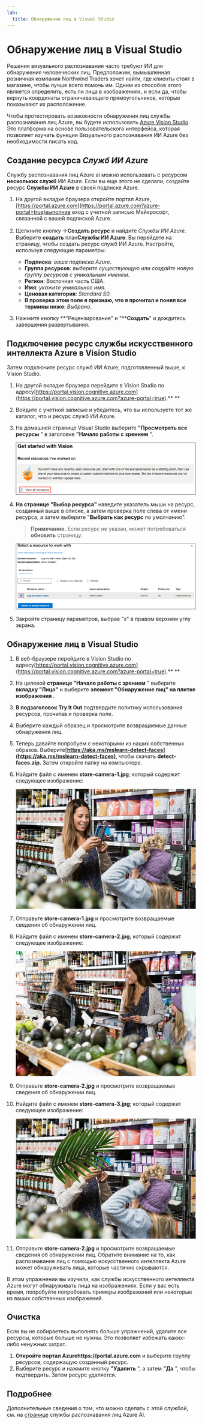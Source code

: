 ```yaml
---
lab:
  title: Обнаружение лиц в Visual Studio
---
```


# Обнаружение лиц в Visual Studio

Решения визуального распознавания часто требуют ИИ для обнаружения человеческих лиц. Предположим, вымышленная розничная компания Northwind Traders хочет найти, где клиенты стоят в магазине, чтобы лучше всего помочь им. Одним из способов этого является определить, есть ли лица в изображениях, и если да, чтобы вернуть координаты ограничивающего прямоугольников, которые показывают их расположение.

Чтобы протестировать возможности обнаружения лиц службы распознавания лиц Azure, вы будете использовать [Azure Vision Studio](https://portal.vision.cognitive.azure.com/). Это платформа на основе пользовательского интерфейса, которая позволяет изучать функции Визуального распознавания ИИ Azure без необходимости писать код.

## Создание ресурса *Служб ИИ Azure*

Службу распознавания лиц Azure ai можно использовать с ресурсом **нескольких служб** ИИ Azure. Если вы еще этого не сделали, создайте ресурс **Службы ИИ Azure** в своей подписке Azure.

1. На другой вкладке браузера откройте портал Azure, [https://portal.azure.com](https://portal.azure.com?azure-portal=true)выполнив вход с учетной записью Майкрософт, связанной с вашей подпиской Azure.

1. Щелкните кнопку **＋Создать ресурс** и найдите *Службы ИИ Azure*. Выберите **создать** план**Службы ИИ Azure**. Вы перейдете на страницу, чтобы создать ресурс служб ИИ Azure. Настройте, используя следующие параметры:
    - **Подписка**: *ваша подписка Azure*.
    - **Группа ресурсов**: *выберите существующую или создайте новую группу ресурсов с уникальным именем*.
    - **Регион**: Восточная часть США.
    - **Имя**: *укажите уникальное имя*.
    - **Ценовая категория**: *Standard S0.*
    - **В проверка этом поле я признаю, что я прочитал и понял все термины ниже**: *Выбрано*.

1. Нажмите кнопку **"Рецензирование" и "****Создать**" и дождитесь завершения развертывания.

## Подключение ресурс службы искусственного интеллекта Azure в Vision Studio

Затем подключите ресурс служб ИИ Azure, подготовленный выше, к Vision Studio.

1. На другой вкладке браузера перейдите в Vision Studio по адресу[https://portal.vision.cognitive.azure.com](https://portal.vision.cognitive.azure.com?azure-portal=true).** **

1. Войдите с учетной записью и убедитесь, что вы используете тот же каталог, что и ресурс служб ИИ Azure.

1. На домашней странице Visual Studio выберите **"Просмотреть все ресурсы** " в заголовке **"Начало работы с зрением** ".

    ![Ссылка на просмотр всех ресурсов выделена в разделе "Начало работы с Зрением" в Visual Studio.](./media/analyze-images-vision/vision-resources.png)

1. **На странице "Выбор ресурса"** наведите указатель мыши на ресурс, созданный выше в списке, а затем проверка поле слева от имени ресурса, а затем выберите "**Выбрать как ресурс** по умолчанию".

    > **Примечание.** Если ресурс не указан, может потребоваться **обновить** страницу.

    ![Ресурс Select to work dialog отображается с выделенным ресурсом cog-ms-learn-vision-SUFFIX Cognitive Services и проверка. Выделена кнопка "Выбрать как ресурс по умолчанию".](./media/analyze-images-vision/default-resource.png)

1. Закройте страницу параметров, выбрав "x" в правом верхнем углу экрана.

## Обнаружение лиц в Visual Studio 

1. В веб-браузере перейдите в Vision Studio по адресу[https://portal.vision.cognitive.azure.com](https://portal.vision.cognitive.azure.com?azure-portal=true).** **

1. На целевой **странице "Начало работы с зрением** " выберите **вкладку "Лицо"** и выберите **элемент "Обнаружение лиц" на плитке изображения** .

1. **В подзаголовок Try It Out** подтвердите политику использования ресурсов, прочитав и проверка поле.  

1. Выберите каждый образец и просмотрите возвращаемые данные обнаружения лиц.

1. Теперь давайте попробуем с некоторыми из наших собственных образов. Выберите[**https://aka.ms/mslearn-detect-faces](https://aka.ms/mslearn-detect-faces)**, чтобы скачать **detect-faces.zip.** Затем откройте папку на компьютере.

1. Найдите файл с именем **store-camera-1.jpg**; который содержит следующее изображение:

    ![Изображение людей в магазине.](./media/create-face-solutions/store-camera-1.jpg)

1. Отправьте **store-camera-1.jpg** и просмотрите возвращаемые сведения об обнаружении лиц.

1. Найдите файл с именем **store-camera-2.jpg**; который содержит следующее изображение:

    ![Изображение большего числа людей в магазине.](./media/create-face-solutions/store-camera-2.jpg)

1. Отправьте **store-camera-2.jpg** и просмотрите возвращаемые сведения об обнаружении лиц.

1. Найдите файл с именем **store-camera-3.jpg**; который содержит следующее изображение:

    ![Изображение людей в магазине с растением, скрывающим лицо.](./media/create-face-solutions/store-camera-3.jpg)

1. Отправьте **store-camera-2.jpg** и просмотрите возвращаемые сведения об обнаружении лиц. Обратите внимание на то, как распознавание лиц с помощью искусственного интеллекта Azure может обнаруживать лица, которые частично скрываются. 

В этом упражнении вы изучили, как службы искусственного интеллекта Azure могут обнаруживать лица на изображениях. Если у вас есть время, попробуйте попробовать примеры изображений или некоторые из ваших собственных изображений.

## Очистка

Если вы не собираетесь выполнять больше упражнений, удалите все ресурсы, которые больше не нужны. Это позволяет избежать каких-либо ненужных затрат.

1. **Откройте портал Azurehttps://portal.azure.com** [](https://portal.azure.com?azure-portal=true) и выберите группу ресурсов, содержащую созданный ресурс.
1. Выберите ресурс и нажмите кнопку **"Удалить** ", а затем **"Да** ", чтобы подтвердить. Затем ресурс удаляется.

## Подробнее

Дополнительные сведения о том, что можно сделать с этой службой, см. на [странице](https://learn.microsoft.com/azure/ai-services/computer-vision/overview-identity) службы распознавания лиц Azure AI.
